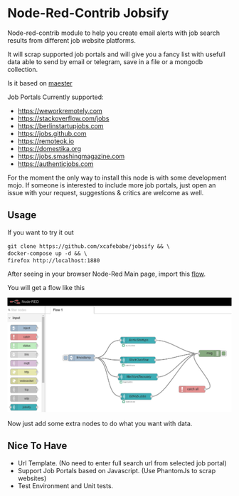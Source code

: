 Node-Red-Contrib Jobsify
========================

Node-red-contrib module to help you create email alerts with job search results from different job website platforms.

It will scrap supported job portals and will give you a fancy list with usefull data able to send by email or telegram, save in a file or a mongodb collection.

Is it based on [maester](https://github.com/xcafebabe/maester)

Job Portals Currently supported:

- https://weworkremotely.com
- https://stackoverflow.com/jobs
- https://berlinstartupjobs.com
- https://jobs.github.com
- https://remoteok.io
- https://domestika.org
- https://jobs.smashingmagazine.com
- https://authenticjobs.com

For the moment the only way to install this node is with some development mojo. If someone is interested to include more job portals, just open an issue with your request, suggestions & critics are welcome as well.

Usage
-----

If you want to try it out

```
git clone https://github.com/xcafebabe/jobsify && \
docker-compose up -d && \
firefox http://localhost:1880
```
After seeing in your browser Node-Red Main page, import this [flow](https://raw.githubusercontent.com/jobsify/master/examples/example1.json).

You will get a flow like this

<a href="https://github.com/xcafebabe/jobsify/raw/master/examples/example1a.png" target="_blank">
  <img alt="Jobsify" src="https://github.com/xcafebabe/jobsify/raw/master/examples/example1a.png" width="600px" />
</a>

Now just add some extra nodes to do what you want with data.

Nice To Have
------------

- Url Template. (No need to enter full search url from selected job portal)
- Support Job Portals based on Javascript. (Use PhantomJs to scrap websites)
- Test Environment and Unit tests.